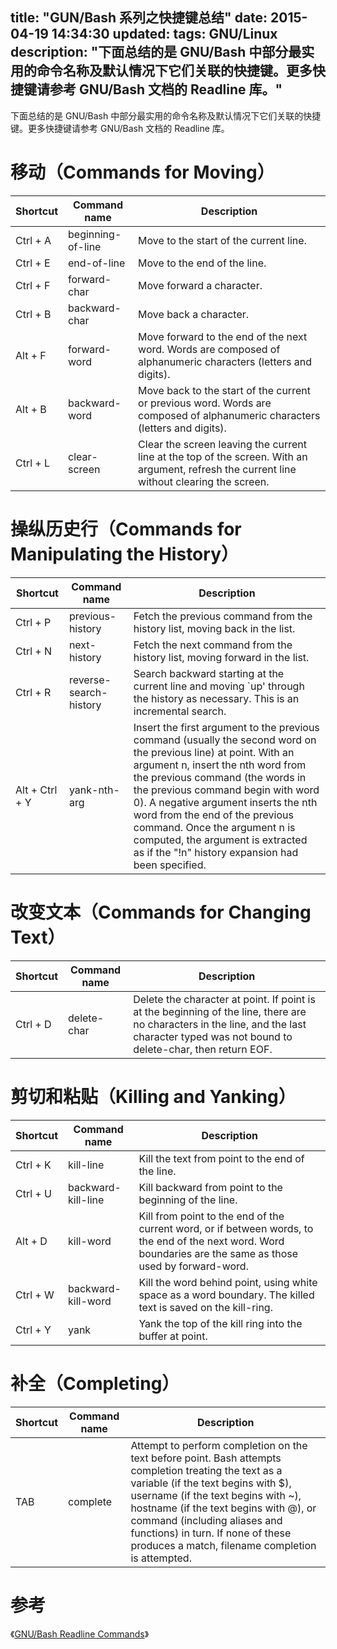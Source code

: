title: "GUN/Bash 系列之快捷键总结"
date: 2015-04-19 14:34:30
updated: 
tags: GNU/Linux
description: "下面总结的是 GNU/Bash 中部分最实用的命令名称及默认情况下它们关联的快捷键。更多快捷键请参考 GNU/Bash 文档的 Readline 库。"
---

下面总结的是 GNU/Bash 中部分最实用的命令名称及默认情况下它们关联的快捷键。更多快捷键请参考 GNU/Bash 文档的 Readline 库。

# 移动（Commands for Moving）

|Shortcut|Command name|Description|
|---|---|---|
|Ctrl + A|beginning-of-line|Move to the start of the current line.|
|Ctrl + E|end-of-line|Move to the end of the line.|
|Ctrl + F|forward-char|Move forward a character.|
|Ctrl + B|backward-char|Move back a character.|
|Alt + F|forward-word|Move forward to the end of the next word. Words are composed of alphanumeric characters (letters and digits).|
|Alt + B|backward-word|Move back to the start of the current or previous word. Words are composed of alphanumeric characters (letters and digits).|
|Ctrl + L|clear-screen|Clear the screen leaving the current line at the top of the screen. With an argument, refresh the current line without clearing the screen.|

# 操纵历史行（Commands for Manipulating the History）

|Shortcut|Command name|Description|
|---|---|---|
|Ctrl + P|previous-history|Fetch the previous command from the history list, moving back in the list.|
|Ctrl + N|next-history|Fetch the next command from the history list, moving forward in the list.|
|Ctrl + R|reverse-search-history|Search backward starting at the current line and moving `up' through the history as necessary. This is an incremental search.|
|Alt + Ctrl + Y|yank-nth-arg|Insert the first argument to the previous command (usually the second word on the previous line) at point. With an argument n, insert the nth word from the previous command (the words in the previous command begin with word 0). A negative argument inserts the nth word from the end of the previous command. Once the argument n is computed, the argument is extracted as if the "!n" history expansion had been specified.|

# 改变文本（Commands for Changing Text）

|Shortcut|Command name|Description|
|---|---|---|
|Ctrl + D|delete-char|Delete the character at point. If point is at the beginning of the line, there are no characters in the line, and the last character typed was not bound to delete-char, then return EOF.|

# 剪切和粘贴（Killing and Yanking）

|Shortcut|Command name|Description|
|---|---|---|
|Ctrl + K|kill-line|Kill the text from point to the end of the line.|
|Ctrl + U|backward-kill-line|Kill backward from point to the beginning of the line.|
|Alt + D|kill-word|Kill from point to the end of the current word, or if between words, to the end of the next word. Word boundaries are the same as those used by forward-word.|
|Ctrl + W|backward-kill-word|Kill the word behind point, using white space as a word boundary. The killed text is saved on the kill-ring.|
|Ctrl + Y|yank|Yank the top of the kill ring into the buffer at point.|

# 补全（Completing）

|Shortcut|Command name|Description|
|---|---|---|
|TAB|complete|Attempt to perform completion on the text before point. Bash attempts completion treating the text as a variable (if the text begins with $), username (if the text begins with ~), hostname (if the text begins with @), or command (including aliases and functions) in turn. If none of these produces a match, filename completion is attempted.|

# 参考

《[GNU/Bash Readline Commands](http://www.gnu.org/software/bash/manual/bashref.html#Bindable-Readline-Commands)》